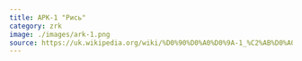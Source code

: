 ```yaml
---
title: АРК-1 "Рись"
category: zrk
image: ./images/ark-1.png
source: https://uk.wikipedia.org/wiki/%D0%90%D0%A0%D0%9A-1_%C2%AB%D0%A0%D0%B8%D1%81%D1%8C%C2%BB
---
```

